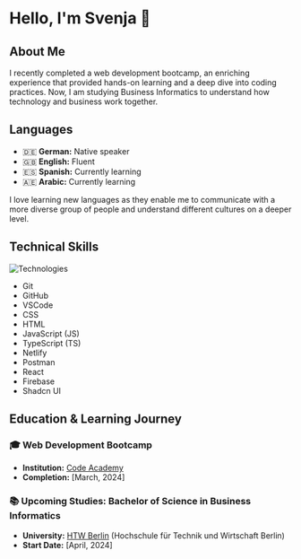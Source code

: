 # Hello, I'm Svenja 👋

## About Me

I recently completed a web development bootcamp, an enriching experience that provided hands-on learning and a deep dive into coding practices. Now, I am studying Business Informatics to understand how technology and business work together.

## Languages

- 🇩🇪 **German:** Native speaker
- 🇬🇧 **English:** Fluent
- 🇪🇸 **Spanish:** Currently learning
- 🇦🇪 **Arabic:** Currently learning

I love learning new languages as they enable me to communicate with a more diverse group of people and understand different cultures on a deeper level.

## Technical Skills

![Technologies](https://camo.githubusercontent.com/ada16063301697386ad975774aed3d2b0f4647ef2cc76fc0d4c43039731c29c5/68747470733a2f2f736b696c6c69636f6e732e6465762f69636f6e733f693d6769742c6769746875622c7673636f64652c6373732c68746d6c2c6a732c74732c6e65746c6966792c706f73746d616e2c72656163742c6e6578746a73)

- Git
- GitHub
- VSCode
- CSS
- HTML
- JavaScript (JS)
- TypeScript (TS)
- Netlify
- Postman
- React
- Firebase
- Shadcn UI

## Education & Learning Journey

### 🎓 Web Development Bootcamp

- **Institution:** [Code Academy](https://www.codeacademyberlin.com/)
- **Completion:** [March, 2024]

### 📚 Upcoming Studies: Bachelor of Science in Business Informatics

- **University:** [HTW Berlin](https://www.htw-berlin.de/en/) (Hochschule für Technik und Wirtschaft Berlin)
- **Start Date:** [April, 2024]

<!---
svenjadunger/svenjadunger is a ✨ special ✨ repository because its `README.md` (this file) appears on your GitHub profile.
You can click the Preview link to take a look at your changes.
--->
